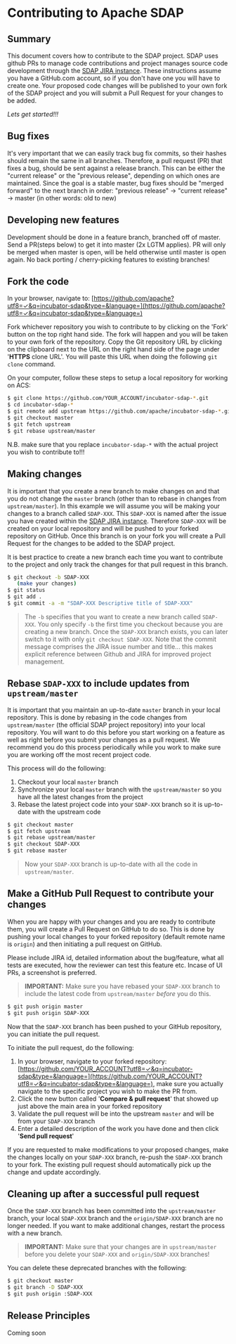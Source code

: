 Contributing to Apache SDAP 
===========================

Summary
-------
This document covers how to contribute to the SDAP project. SDAP uses github PRs to manage code contributions and project manages source code development through the [SDAP JIRA instance](https://issues.apache.org/jira/browse/SDAP). 
These instructions assume you have a GitHub.com account, so if you don't have one you will have to create one. Your proposed code changes will be published to your own fork of the SDAP project and you will submit a Pull Request for your changes to be added.

_Lets get started!!!_

Bug fixes
---------

It's very important that we can easily track bug fix commits, so their hashes should remain the same in all branches. 
Therefore, a pull request (PR) that fixes a bug, should be sent against a release branch. 
This can be either the "current release" or the "previous release", depending on which ones are maintained. 
Since the goal is a stable master, bug fixes should be "merged forward" to the next branch in order: "previous release" -> "current release" -> master (in other words: old to new)

Developing new features
-----------------------

Development should be done in a feature branch, branched off of master. 
Send a PR(steps below) to get it into master (2x LGTM applies). 
PR will only be merged when master is open, will be held otherwise until master is open again. 
No back porting / cherry-picking features to existing branches!

Fork the code 
-------------

In your browser, navigate to: [https://github.com/apache?utf8=✓&q=incubator-sdap&type=&language=](https://github.com/apache?utf8=✓&q=incubator-sdap&type=&language=)

Fork whichever repository you wish to contribute to by clicking on the 'Fork' button on the top right hand side. The fork will happen and you will be taken to your own fork of the repository.  Copy the Git repository URL by clicking on the clipboard next to the URL on the right hand side of the page under '**HTTPS** clone URL'.  You will paste this URL when doing the following `git clone` command.

On your computer, follow these steps to setup a local repository for working on ACS:

``` bash
$ git clone https://github.com/YOUR_ACCOUNT/incubator-sdap-*.git
$ cd incubator-sdap-*
$ git remote add upstream https://github.com/apache/incubator-sdap-*.git
$ git checkout master
$ git fetch upstream
$ git rebase upstream/master
```
N.B. make sure that you replace ```incubator-sdap-*``` with the actual project you wish to contribute to!!!

Making changes
--------------

It is important that you create a new branch to make changes on and that you do not change the `master` branch (other than to rebase in changes from `upstream/master`).  In this example we will assume you will be making your changes to a branch called `SDAP-XXX`.  This `SDAP-XXX` is named after the issue you have created within the [SDAP JIRA instance](https://issues.apache.org/jira/browse/SDAP). Therefore `SDAP-XXX` will be created on your local repository and will be pushed to your forked repository on GitHub.  Once this branch is on your fork you will create a Pull Request for the changes to be added to the SDAP project.

It is best practice to create a new branch each time you want to contribute to the project and only track the changes for that pull request in this branch.

``` bash
$ git checkout -b SDAP-XXX
   (make your changes)
$ git status
$ git add .
$ git commit -a -m "SDAP-XXX Descriptive title of SDAP-XXX"
```

> The `-b` specifies that you want to create a new branch called `SDAP-XXX`.  You only specify `-b` the first time you checkout because you are creating a new branch.  Once the `SDAP-XXX` branch exists, you can later switch to it with only `git checkout SDAP-XXX`.
> Note that the commit message comprises the JIRA issue number and title... this makes explicit reference between Github and JIRA for improved project management.


Rebase `SDAP-XXX` to include updates from `upstream/master`
------------------------------------------------------------

It is important that you maintain an up-to-date `master` branch in your local repository.  This is done by rebasing in the code changes from `upstream/master` (the official SDAP project repository) into your local repository.  You will want to do this before you start working on a feature as well as right before you submit your changes as a pull request.  We recommend you do this process periodically while you work to make sure you are working off the most recent project code.

This process will do the following:

1. Checkout your local `master` branch
2. Synchronize your local `master` branch with the `upstream/master` so you have all the latest changes from the project
3. Rebase the latest project code into your `SDAP-XXX` branch so it is up-to-date with the upstream code

``` bash
$ git checkout master
$ git fetch upstream
$ git rebase upstream/master
$ git checkout SDAP-XXX
$ git rebase master
```

> Now your `SDAP-XXX` branch is up-to-date with all the code in `upstream/master`.


Make a GitHub Pull Request to contribute your changes
-----------------------------------------------------

When you are happy with your changes and you are ready to contribute them, you will create a Pull Request on GitHub to do so. This is done by pushing your local changes to your forked repository (default remote name is `origin`) and then initiating a pull request on GitHub.

Please include JIRA id, detailed information about the bug/feature, what all tests are executed, how the reviewer can test this feature etc. Incase of UI PRs, a screenshot is preferred.

> **IMPORTANT:** Make sure you have rebased your `SDAP-XXX` branch to include the latest code from `upstream/master` _before_ you do this.

``` bash
$ git push origin master
$ git push origin SDAP-XXX
```

Now that the `SDAP-XXX` branch has been pushed to your GitHub repository, you can initiate the pull request.  

To initiate the pull request, do the following:

1. In your browser, navigate to your forked repository: [https://github.com/YOUR_ACCOUNT?utf8=✓&q=incubator-sdap&type=&language=](https://github.com/YOUR_ACCOUNT?utf8=✓&q=incubator-sdap&type=&language=), make sure you actually navigate to the specific project you wish to make the PR from.
2. Click the new button called '**Compare & pull request**' that showed up just above the main area in your forked repository
3. Validate the pull request will be into the upstream `master` and will be from your `SDAP-XXX` branch
4. Enter a detailed description of the work you have done and then click '**Send pull request**'

If you are requested to make modifications to your proposed changes, make the changes locally on your `SDAP-XXX` branch, re-push the `SDAP-XXX` branch to your fork.  The existing pull request should automatically pick up the change and update accordingly.


Cleaning up after a successful pull request
-------------------------------------------

Once the `SDAP-XXX` branch has been committed into the `upstream/master` branch, your local `SDAP-XXX` branch and the `origin/SDAP-XXX` branch are no longer needed.  If you want to make additional changes, restart the process with a new branch.

> **IMPORTANT:** Make sure that your changes are in `upstream/master` before you delete your `SDAP-XXX` and `origin/SDAP-XXX` branches!

You can delete these deprecated branches with the following:

``` bash
$ git checkout master
$ git branch -D SDAP-XXX
$ git push origin :SDAP-XXX
```

Release Principles
------------------
Coming soon